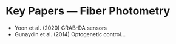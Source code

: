# Key Papers — Fiber Photometry

- Yoon et al. (2020) GRAB-DA sensors
- Gunaydin et al. (2014) Optogenetic control...
